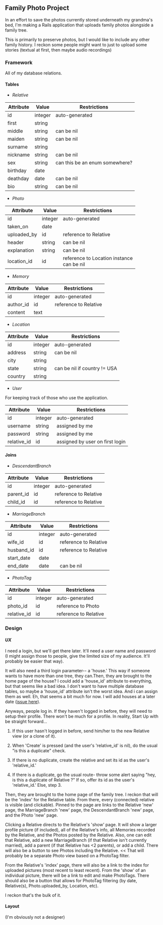 ## Family Photo Project

In an effort to save the photos currently stored underneath my grandma's bed, I'm making a Rails application that uploads family photos alongside a family tree.

This is primarily to preserve photos, but I would like to include any other family history. I reckon some people might want to just to upload some stories (textual at first, then maybe audio recordings)

### Framework

All of my database relations.

#### Tables

* *Relative*

**Attribute** | **Value** | **Restrictions**
--- | --- | ---
id | integer | auto-generated
first | string |
middle | string | can be nil
maiden | string | can be nil
surname | string |
nickname | string |  can be nil
sex | string | can this be an enum somewhere?
birthday | date |
deathday | date | can be nil
bio | string | can be nil

* *Photo*

**Attribute** | **Value** | **Restrictions**
--- | --- | ---
id | integer | auto-generated
taken_on | date |
uploaded_by | id | reference to Relative
header | string | can be nil
explanation | string | can be nil
location_id | id | reference to Location instance <br> can be nil

* *Memory*

**Attribute** | **Value** | **Restrictions**
--- | --- | ---
id | integer | auto-generated
author_id | id | reference to Relative
content| text |

* *Location*

**Attribute** | **Value** | **Restrictions**
--- | --- | ---
id | integer | auto-generated
address | string | can be nil
city | string |
state | string | can be nil if country != USA
country | string |

* *User*

For keeping track of those who use the application.

**Attribute** | **Value** | **Restrictions**
--- | --- | ---
id | integer | auto-generated
username | string | assigned by me
password | string | assigned by me
relative_id | id | assigned by user on first login

#### Joins

* *DescendantBranch*

**Attribute** | **Value** | **Restrictions**
--- | --- | ---
id | integer | auto-generated
parent_id | id | reference to Relative
child_id | id | reference to Relative

* *MarriageBranch*

**Attribute** | **Value** | **Restrictions**
--- | --- | ---
id | integer | auto-generated
wife_id | id | reference to Relative
husband_id | id | reference to Relative
start_date | date |
end_date | date| can be nil

* *PhotoTag*

**Attribute** | **Value** | **Restrictions**
--- | --- | ---
id | integer | auto-generated
photo_id | id | reference to Photo
relative_id | id | reference to Relative

### Design

#### *UX*

I need a login, but we'll get there later. It'll need a user name and password (I might assign those to people, give the limited size of my audience. It'll probably be easier that way).

It will also need a third login parameter-- a 'house.' This way if someone wants to have more than one tree, they can.Then, they are brought to the home page of the house? I could add a 'house_id' attribute to everything, but that seems like a bad idea. I don't want to have multiple database tables, so maybe a 'house_id' attribute isn't the worst idea. And i can assign them as well. Eh, that seems a bit much for now. I will add houses at a later date ([issue here](https://github.com/weathertopper/family-photo-project/issues/17)).

Anyways, people log in. If they haven't logged in before, they will need to setup their profile. There won't be much for a profile. In reality, Start Up with be straight forward...

1. If this user hasn't logged in before, send him/her to the new Relative view (or a clone of it).

2. When 'Create' is pressed (and the user's 'relative_id' is nil), do the usual "is this a duplicate" check.

3. If there is no duplicate, create the relative and set its id as the user's 'relative_id.'

4. If there is a duplicate, go the usual route- throw some alert saying "hey, is this a duplicate of Relative <relative here>?" If so, offer its id as the user's 'relative_id.' Else, step 3.    

Then, they are brought to the home page of the family tree. I reckon that will be the 'index' for the Relative table. From there, every (connected) relative is visible (and clickable). Pinned to the page are links to the Relative 'new' page, the MarriageBranch 'new' page, the DescendantBranch 'new' page, and the Photo 'new' page.

Clicking a Relative directs to the Relative's 'show' page. It will show a larger profile picture (if included), all of the Relative's info, all Memories recorded by the Relative, and the Photos posted by the Relative. Also, one can edit that Relative, add a new MarriageBranch (if that Relative isn't currently married), add a parent (if that Relative has <2 parents), or add a child. There will also be a button to see Photos including the Relative. << That will probably be a separate Photo view based on a PhotoTag filter.

From the Relative's 'index' page, there will also be a link to the index for uploaded pictures (most recent to least recent). From the 'show' of an individual picture, there will be a link to edit and make PhotoTags. There should also be a button that allows for PhotoTag filtering (by date, Relative(s), Photo.uploaded_by, Location, etc).

I reckon that's the bulk of it. 

#### Layout
(I'm obviously not a designer)
